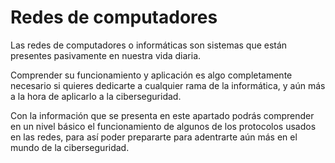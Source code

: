 # Redes de computadores

Las redes de computadores o informáticas son sistemas que están presentes pasivamente en nuestra vida diaria.

Comprender su funcionamiento y aplicación es algo completamente necesario si quieres dedicarte a cualquier rama de la informática, y aún más a la hora de aplicarlo a la ciberseguridad.

Con la información que se presenta en este apartado podrás comprender en un nivel básico el funcionamiento de algunos de los protocolos usados en las redes, para así poder prepararte para adentrarte aún más en el mundo de la ciberseguridad.
